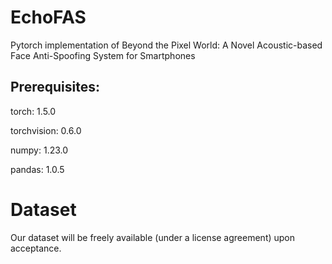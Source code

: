# EchoFAS
Pytorch implementation of Beyond the Pixel World: A Novel Acoustic-based Face Anti-Spoofing System for Smartphones

## Prerequisites:
torch: 1.5.0

torchvision: 0.6.0

numpy: 1.23.0

pandas: 1.0.5

# Dataset
Our dataset will be freely available (under a license agreement) upon acceptance.
